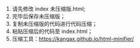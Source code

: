1. 请先修改 index 未压缩版.html;
2. 完毕后保存未压缩版；
3. 复制未压缩版的代码进行代码压缩；
4. 粘贴压缩后的代码至 index.html；
5. 压缩工具：https://kangax.github.io/html-minifier/

